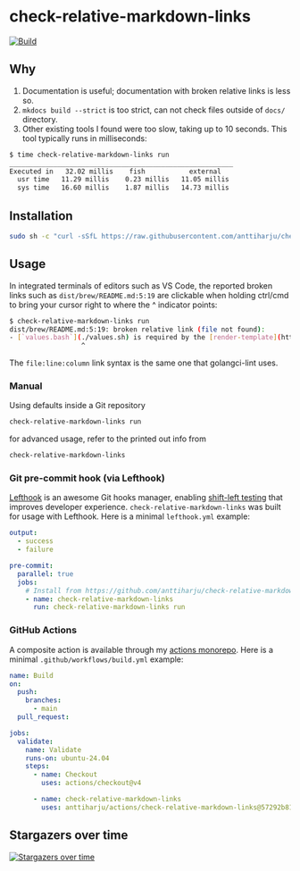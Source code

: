 # check-relative-markdown-links

[![Build](https://github.com/anttiharju/check-relative-markdown-links/actions/workflows/build.yml/badge.svg)](https://github.com/anttiharju/check-relative-markdown-links/actions/workflows/build.yml)

## Why

1. Documentation is useful; documentation with broken relative links is less so.
2. `mkdocs build --strict` is too strict, can not check files outside of `docs/` directory.
3. Other existing tools I found were too slow, taking up to 10 seconds. This tool typically runs in milliseconds:

```sh
$ time check-relative-markdown-links run
________________________________________________________
Executed in   32.02 millis    fish           external
  usr time   11.29 millis    0.23 millis   11.05 millis
  sys time   16.60 millis    1.87 millis   14.73 millis
```

## Installation

```sh
sudo sh -c "curl -sSfL https://raw.githubusercontent.com/anttiharju/check-relative-markdown-links/HEAD/check-relative-markdown-links.bash -o /usr/local/bin/check-relative-markdown-links && chmod +x /usr/local/bin/check-relative-markdown-links"
```

## Usage

In integrated terminals of editors such as VS Code, the reported broken links such as `dist/brew/README.md:5:19` are clickable when holding ctrl/cmd to bring your cursor right to where the ^ indicator points:

```sh
$ check-relative-markdown-links run
dist/brew/README.md:5:19: broken relative link (file not found):
- [`values.bash`](./values.sh) is required by the [render-template](https://github.com/anttiharju/actions/tree/v0/render-template) action.
                  ^
```

The `file:line:column` link syntax is the same one that golangci-lint uses.

### Manual

Using defaults inside a Git repository

```sh
check-relative-markdown-links run
```

for advanced usage, refer to the printed out info from

```sh
check-relative-markdown-links
```

### Git pre-commit hook (via Lefthook)

[Lefthook](https://github.com/evilmartians/lefthook) is an awesome Git hooks manager, enabling [shift-left testing](https://en.wikipedia.org/wiki/Shift-left_testing) that improves developer experience. `check-relative-markdown-links` was built for usage with Lefthook. Here is a minimal `lefthook.yml` example:

```yml
output:
  - success
  - failure

pre-commit:
  parallel: true
  jobs:
    # Install from https://github.com/anttiharju/check-relative-markdown-links
    - name: check-relative-markdown-links
      run: check-relative-markdown-links run
```

### GitHub Actions

A composite action is available through my [actions monorepo](https://github.com/anttiharju/actions/tree/v0/check-relative-markdown-links). Here is a minimal `.github/workflows/build.yml` example:

```yml
name: Build
on:
  push:
    branches:
      - main
  pull_request:

jobs:
  validate:
    name: Validate
    runs-on: ubuntu-24.04
    steps:
      - name: Checkout
        uses: actions/checkout@v4

      - name: check-relative-markdown-links
        uses: anttiharju/actions/check-relative-markdown-links@57292b81785b7e9824a5d643efd89ccd45600013
```

## Stargazers over time

[![Stargazers over time](https://starchart.cc/anttiharju/check-relative-markdown-links.svg?variant=adaptive)](https://starchart.cc/anttiharju/check-relative-markdown-links)
